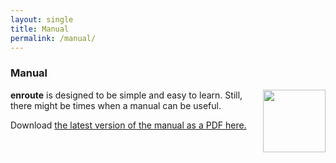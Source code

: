 ```yaml
---
layout: single
title: Manual
permalink: /manual/
---
```


### Manual

<a href="/enroute/assets/pdf/IntroducingEnroute.pdf" title="Manual"> <img
align="right" src="/enroute/assets/images/PDF_file_icon.svg" width="100"> </a>
**enroute** is designed to be simple and easy to learn.  Still, there might be
times when a manual can be useful.

Download [the latest version of the manual as a PDF here.](/enroute/assets/pdf/IntroducingEnroute.pdf)
